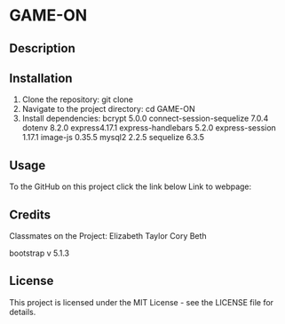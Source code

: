 # GAME-ON

## Description



## Installation
1. Clone the repository: git clone 
2. Navigate to the project directory: cd GAME-ON
3. Install dependencies:
    bcrypt 5.0.0
   connect-session-sequelize 7.0.4
    dotenv 8.2.0
    express4.17.1
    express-handlebars 5.2.0
    express-session 1.17.1
    image-js 0.35.5
    mysql2 2.2.5
    sequelize 6.3.5

## Usage


To the GitHub on this project click the link below
Link to webpage: 


## Credits
Classmates on the Project:
Elizabeth
Taylor 
Cory
Beth

bootstrap v 5.1.3
## License
This project is licensed under the MIT License - see the LICENSE file for details.

